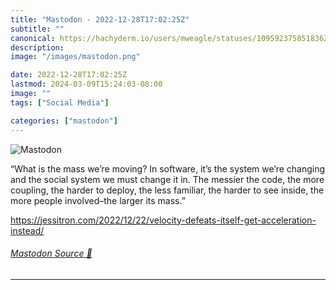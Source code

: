 ```yaml
---
title: "Mastodon - 2022-12-28T17:02:25Z"
subtitle: ""
canonical: https://hachyderm.io/users/mweagle/statuses/109592375851836219
description:
image: "/images/mastodon.png"

date: 2022-12-28T17:02:25Z
lastmod: 2024-03-09T15:24:03-08:00
image: ""
tags: ["Social Media"]

categories: ["mastodon"]
---
```

![Mastodon](/images/mastodon.png)

<p>“What is the mass we’re moving? In software, it’s the system we’re changing and the social system we must change it in. The messier the code, the more coupling, the harder to deploy, the less familiar, the harder to see inside, the more people involved–the larger its mass.”</p><p><a href="https://jessitron.com/2022/12/22/velocity-defeats-itself-get-acceleration-instead/" target="_blank" rel="nofollow noopener noreferrer" translate="no"><span class="invisible">https://</span><span class="ellipsis">jessitron.com/2022/12/22/veloc</span><span class="invisible">ity-defeats-itself-get-acceleration-instead/</span></a></p>


###### [Mastodon Source 🐘](https://hachyderm.io/@mweagle/109592375851836219)

___
